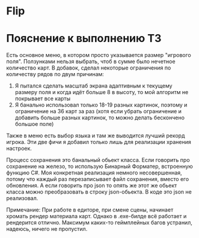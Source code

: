 # Flip
# Пояснение к выполнению ТЗ

Есть основное меню, в котором просто указывается размер "игрового поля". Ползунками нельзя выбрать, чтоб в сумме было нечетное количество карт. В добавок, сделал некоторые ограничения по количеству рядов по двум причинам:
1) Я пытался сделать масштаб экрана адаптивным к текущему размеру поля и когда идёт больше 8 в высоту, то мой алгоритм не покрывает все карты
2) Я банально использовал только 18-19 разных картинок, поэтому и ограничение на 36 карт за раз (хотя если убрать ограничение и добавить больше разных картинок, то можно делать бескончено большое поле)

Также в меню есть выбор языка и там же выводится лучший рекорд игрока.
Эти две фичи я добавил только лишь для реализации хранения настроек.

Процесс сохранения это банальный обьект класса. Если говорить про сохранение на железо, то использую Бинарный Форматер, встроенную функцию C#. Моя конкретная реализация немного несовершенная, потому что каждый раз перезаписывает файл сохранения, вместо его обновления.
А если говорить про json то опять же этот же обьект класса можно преобразовать в строку json-обьекта. В коде это json не реализовал.

Примечание:
При работе в едиторе, при смене сцены, начинает хромать рендер материала карт. Однако в .ехе-билде всё работает и рендерится отлично.
Максимум каких-то геймплейных багов устранил, надеюсь, ничего не пропустил.

